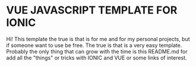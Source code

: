 # VUE JAVASCRIPT TEMPLATE FOR IONIC
Hi! This template the true is that is for me and for my personal projects, but if someone want to use be free. The true is that is a very easy template.
Probably the only thing that can grow with the time is this README.md for add all the "things" or tricks with IONIC and VUE or some links of interest.